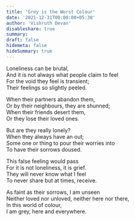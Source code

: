 ```yaml
---
title: 'Grey is the Worst Colour'
date: '2021-12-31T00:00:00+05:30'
author: 'Vishruth Devan'
disableshare: true
summary: 
draft: false
hidemeta: false
hideSummary: true
---
```


Loneliness can be brutal,  
And it is not always what people claim to feel  
For the void they feel is transient;  
Their feelings so slightly peeled.  

When their partners abandon them,  
Or by their neighbours, they are shunned;  
When their friends desert them,  
Or they lose their loved ones.  

But are they really lonely?  
When they always have an out;  
Some one or thing to pour their worries into   
To have their sorrows doused.  

This false feeling would pass  
For it is not loneliness, it is grief.  
They will never know what I feel  
To never share but at times, receive.  

As faint as their sorrows, I am unseen  
Neither loved nor unloved, neither here nor there,  
In this world of colour,  
I am grey, here and everywhere.
